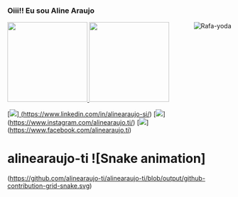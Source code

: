 <h3> Oiii!! Eu sou Aline Araujo</h3>
<a href="https://github.com/alinearaujo-ti">
<img height="180em" src="https://github-readme-stats.vercel.app/api?username=alinearaujo-ti&show_icons=true&theme=dracula&include_all_commits=true&count_private=true"/>
<img height="180em" src="https://github-readme-stats.vercel.app/api/top-langs/?username=alinearaujo-ti&layout=compact&langs_count=16&theme=dracula"/>

<img align="right" alt="Rafa-yoda" src="https://cdn.discordapp.com/attachments/795358919417397249/825430589581688872/hi.gif">

[<img src="https://img.shields.io/badge/linkedin-%230077B5.svg?&style=for-the-badge&logo=linkedin&logoColor=white" >]
  (https://www.linkedin.com/in/alinearaujo-si/) 
[<img src = "https://img.shields.io/badge/instagram-%23E4405F.svg?&style=for-the-badge&logo=instagram&logoColor=white">]
  (https://www.instagram.com/alinearaujo.ti/) 
[<img src = "https://img.shields.io/badge/facebook-%231877F2.svg?&style=for-the-badge&logo=facebook&logoColor=white">]
  (https://www.facebook.com/alinearaujo.ti)

# alinearaujo-ti  ![Snake animation]
  (https://github.com/alinearaujo-ti/alinearaujo-ti/blob/output/github-contribution-grid-snake.svg)
